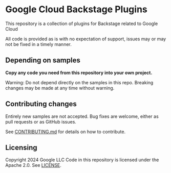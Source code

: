 # Google Cloud Backstage Plugins
This repository is a collection of plugins for Backstage related to Google Cloud

All code is provided as is with no expectation of support, issues may or may not be fixed in a timely manner.

## Depending on samples

**Copy any code you need from this repository into your own project.**

Warning: Do not depend directly on the samples in this repo. Breaking changes
may be made at any time without warning.

## Contributing changes

Entirely new samples are not accepted. Bug fixes are welcome, either as pull
requests or as GitHub issues.

See [CONTRIBUTING.md](docs/contributing.md) for details on how to contribute.

## Licensing
Copyright 2024 Google LLC
Code in this repository is licensed under the Apache 2.0. See [LICENSE](LICENSE).
